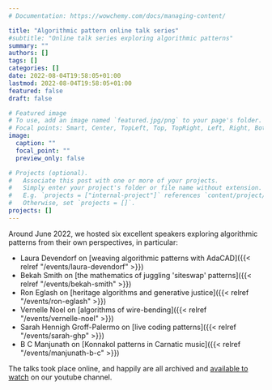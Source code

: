 ```yaml
---
# Documentation: https://wowchemy.com/docs/managing-content/

title: "Algorithmic pattern online talk series"
#subtitle: "Online talk series exploring algorithmic patterns"
summary: ""
authors: []
tags: []
categories: []
date: 2022-08-04T19:58:05+01:00
lastmod: 2022-08-04T19:58:05+01:00
featured: false
draft: false

# Featured image
# To use, add an image named `featured.jpg/png` to your page's folder.
# Focal points: Smart, Center, TopLeft, Top, TopRight, Left, Right, BottomLeft, Bottom, BottomRight.
image:
  caption: ""
  focal_point: ""
  preview_only: false

# Projects (optional).
#   Associate this post with one or more of your projects.
#   Simply enter your project's folder or file name without extension.
#   E.g. `projects = ["internal-project"]` references `content/project/deep-learning/index.md`.
#   Otherwise, set `projects = []`.
projects: []
---
```


Around June 2022, we hosted six excellent speakers exploring algorithmic patterns from their own perspectives, in particular:
* Laura Devendorf on [weaving algorithmic patterns with AdaCAD]({{< relref "/events/laura-devendorf" >}})
* Bekah Smith on [the mathematics of juggling 'siteswap' patterns]({{< relref "/events/bekah-smith" >}})
* Ron Eglash on [heritage algorithms and generative justice]({{< relref "/events/ron-eglash" >}})
* Vernelle Noel on [algorithms of wire-bending]({{< relref "/events/vernelle-noel" >}})
* Sarah Hennigh Groff-Palermo on [live coding patterns]({{< relref "/events/sarah-ghp" >}})
* B C Manjunath on [Konnakol patterns in Carnatic music]({{< relref "/events/manjunath-b-c" >}})

The talks took place online, and happily are all archived and [available to watch](https://www.youtube.com/playlist?list=PLxqmZjMvoVzwJF2u82XfoAxZmbV_vt3nT) on our youtube channel. 